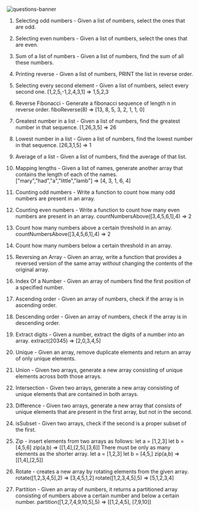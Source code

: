 ![questions-banner](https://user-images.githubusercontent.com/16836599/49394245-5e3ce800-f759-11e8-9a88-a4853a998d67.png)

1. Selecting odd numbers - Given a list of numbers, select the ones that are odd.

2. Selecting even numbers - Given a list of numbers, select the ones that are even.

3. Sum of a list of numbers - Given a list of numbers, find the sum of all these numbers.

4. Printing reverse - Given a list of numbers, PRINT the list in reverse order.

5. Selecting every second element - Given a list of numbers, select every second one.
[1,2,5,-1,2,4,3,1] => 1,5,2,3

6. Reverse Fibonacci - Generate a fibonacci sequence of length n in reverse order.
fiboReverse(8) => [13, 8, 5, 3, 2, 1, 1, 0]

7. Greatest number in a list - Given a list of numbers, find the greatest number in that sequence.
[1,26,3,5] => 26

8. Lowest number in a list - Given a list of numbers, find the lowest number in that sequence.
[26,3,1,5] => 1

9. Average of a list - Given a list of numbers, find the average of that list.

10. Mapping lengths - Given a list of names, generate another array that contains the length of 
each of the names.
["mary","had","a","little","lamb"] => [4, 3, 1, 6, 4]

11. Counting odd numbers - Write a function to count how many odd numbers are present in an array.

12. Counting even numbers - Write a function to count how many even numbers are present in an array.
countNumbersAbove([3,4,5,6,1],4) => 2

13. Count how many numbers above a certain threshold in an array.
countNumbersAbove([3,4,5,6,1],4) => 2

14. Count how many numbers below a certain threshold in an array.

15. Reversing an Array - Given an array, write a function that provides a reversed version of 
the same array *without* changing the contents of the original array.

16. Index Of a Number - Given an array of numbers find the first position of a specified number.

17. Ascending order - Given an array of numbers, check if the array is in ascending order.

18. Descending order - Given an array of numbers, check if the array is in descending order.

19. Extract digits - Given a number, extract the digits of a number into an array.
extract(20345) => [2,0,3,4,5]

20. Unique - Given an array, remove duplicate elements and return an array of only unique elements.

21. Union - Given two arrays, generate a new array consisting of unique elements across both 
those arrays.

22. Intersection - Given two arrays, generate a new array consisting of unique elements that 
are contained in both arrays.

23. Difference - Given two arrays, generate a new array that consists of unique elements that 
are present in the first array, but not in the second.

24. isSubset - Given two arrays, check if the second is a proper subset of the first.

25. Zip - insert elements from two arrays as follows:
let a = [1,2,3]
let b = [4,5,6] 
zip(a,b) => [[1,4],[2,5],[3,6]]
There must be only as many elements as the shorter array.
let a = [1,2,3]
let b = [4,5,] 
zip(a,b) => [[1,4],[2,5]]

26. Rotate - creates a new array by rotating elements from the given array.
rotate([1,2,3,4,5],2) => [3,4,5,1,2]
rotate([1,2,3,4,5],5) => [5,1,2,3,4]

27. Partition - Given an array of numbers, it returns a partitioned array consisting of 
numbers above a certain number and below a certain number.
partition([1,2,7,4,9,10,5],5) => [[1,2,4,5], [7,9,10]]
